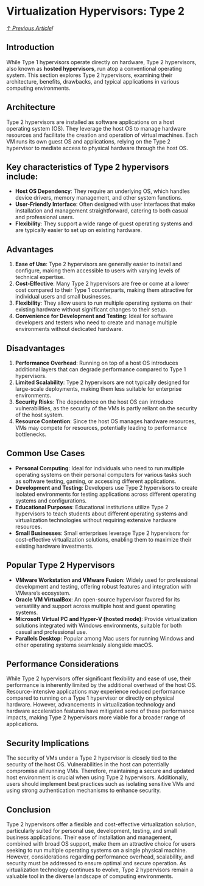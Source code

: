 # Virtualization Hypervisors: Type 2
*[↑ Previous Article](./2-0-virtualization.md)!*

## Introduction
While Type 1 hypervisors operate directly on hardware, Type 2 hypervisors, also known as **hosted hypervisors**, run atop a conventional operating system. This section explores Type 2 hypervisors, examining their architecture, benefits, drawbacks, and typical applications in various computing environments.

## Architecture
Type 2 hypervisors are installed as software applications on a host operating system (OS). They leverage the host OS to manage hardware resources and facilitate the creation and operation of virtual machines. Each VM runs its own guest OS and applications, relying on the Type 2 hypervisor to mediate access to physical hardware through the host OS.

## Key characteristics of Type 2 hypervisors include:
- **Host OS Dependency**: They require an underlying OS, which handles device drivers, memory management, and other system functions.
- **User-Friendly Interface**: Often designed with user interfaces that make installation and management straightforward, catering to both casual and professional users.
- **Flexibility**: They support a wide range of guest operating systems and are typically easier to set up on existing hardware.

## Advantages
1. **Ease of Use**: Type 2 hypervisors are generally easier to install and configure, making them accessible to users with varying levels of technical expertise.
2. **Cost-Effective**: Many Type 2 hypervisors are free or come at a lower cost compared to their Type 1 counterparts, making them attractive for individual users and small businesses.
3. **Flexibility**: They allow users to run multiple operating systems on their existing hardware without significant changes to their setup.
4. **Convenience for Development and Testing**: Ideal for software developers and testers who need to create and manage multiple environments without dedicated hardware.

## Disadvantages
1. **Performance Overhead**: Running on top of a host OS introduces additional layers that can degrade performance compared to Type 1 hypervisors.
2. **Limited Scalability**: Type 2 hypervisors are not typically designed for large-scale deployments, making them less suitable for enterprise environments.
3. **Security Risks**: The dependence on the host OS can introduce vulnerabilities, as the security of the VMs is partly reliant on the security of the host system.
4. **Resource Contention**: Since the host OS manages hardware resources, VMs may compete for resources, potentially leading to performance bottlenecks.

## Common Use Cases
- **Personal Computing**: Ideal for individuals who need to run multiple operating systems on their personal computers for various tasks such as software testing, gaming, or accessing different applications.
- **Development and Testing**: Developers use Type 2 hypervisors to create isolated environments for testing applications across different operating systems and configurations.
- **Educational Purposes**: Educational institutions utilize Type 2 hypervisors to teach students about different operating systems and virtualization technologies without requiring extensive hardware resources.
- **Small Businesses**: Small enterprises leverage Type 2 hypervisors for cost-effective virtualization solutions, enabling them to maximize their existing hardware investments.

## Popular Type 2 Hypervisors
- **VMware Workstation and VMware Fusion**: Widely used for professional development and testing, offering robust features and integration with VMware’s ecosystem.
- **Oracle VM VirtualBox**: An open-source hypervisor favored for its versatility and support across multiple host and guest operating systems.
- **Microsoft Virtual PC and Hyper-V (hosted mode)**: Provide virtualization solutions integrated with Windows environments, suitable for both casual and professional use.
- **Parallels Desktop**: Popular among Mac users for running Windows and other operating systems seamlessly alongside macOS.

## Performance Considerations
While Type 2 hypervisors offer significant flexibility and ease of use, their performance is inherently limited by the additional overhead of the host OS. Resource-intensive applications may experience reduced performance compared to running on a Type 1 hypervisor or directly on physical hardware. However, advancements in virtualization technology and hardware acceleration features have mitigated some of these performance impacts, making Type 2 hypervisors more viable for a broader range of applications.

## Security Implications
The security of VMs under a Type 2 hypervisor is closely tied to the security of the host OS. Vulnerabilities in the host can potentially compromise all running VMs. Therefore, maintaining a secure and updated host environment is crucial when using Type 2 hypervisors. Additionally, users should implement best practices such as isolating sensitive VMs and using strong authentication mechanisms to enhance security.

## Conclusion
Type 2 hypervisors offer a flexible and cost-effective virtualization solution, particularly suited for personal use, development, testing, and small business applications. Their ease of installation and management, combined with broad OS support, make them an attractive choice for users seeking to run multiple operating systems on a single physical machine. However, considerations regarding performance overhead, scalability, and security must be addressed to ensure optimal and secure operation. As virtualization technology continues to evolve, Type 2 hypervisors remain a valuable tool in the diverse landscape of computing environments.
